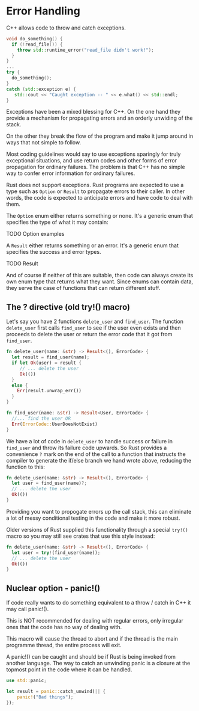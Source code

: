 # Error Handling

C++ allows code to throw and catch exceptions.

```c++
void do_something() {
  if (!read_file()) {
    throw std::runtime_error("read_file didn't work!");
  }
}
...
try {
  do_something();
}
catch (std::exception e) {
   std::cout << "Caught exception -- " << e.what() << std::endl;
}
```

Exceptions have been a mixed blessing for C++. On the one hand they provide a mechanism for propagating errors and an orderly unwiding of the stack.

On the other they break the flow of the program and make it jump around in ways that not simple to follow.

Most coding guidelines would say to use exceptions sparingly for truly exceptional situations, and use return codes and other forms of error propagation for ordinary failures. The problem is that C++ has no simple way to confer error information for ordinary failures.

Rust does not support exceptions. Rust programs are expected to use a type such as `Option` or `Result` to propagate errors to their caller. In other words, the code is expected to anticipate errors and have code to deal with them.

The `Option` enum either returns something or none. It's a generic enum that specifies the type of what it may contain:

TODO Option examples

A `Result` either returns something or an error. It's a generic enum that specifies the success and error types.

TODO Result

And of course if neither of this are suitable, then code can always create its own enum type that returns what they want. Since enums can contain data, they serve the case of functions that can return different stuff.

## The ? directive (old try!() macro)

Let's say you have 2 functions `delete_user` and `find_user`. The function `delete_user` first calls `find_user` to see if the user even exists and then proceeds to delete the user or return the error code that it got from `find_user`.

```rust
fn delete_user(name: &str) -> Result<(), ErrorCode> {
  let result = find_user(name);
  if let Ok(user) = result {
     // ... delete the user
     Ok(())
  }
  else {
    Err(result.unwrap_err())
  }
}

fn find_user(name: &str) -> Result<User, ErrorCode> {
  //... find the user OR
  Err(ErrorCode::UserDoesNotExist)
}
```

We have a lot of code in `delete_user` to handle success or failure in `find_user` and throw its failure code upwards. So Rust provides a convenience `?` mark on the end of the call to a function that instructs the compiler to generate the if/else branch we hand wrote above, reducing the function to this:

```rust
fn delete_user(name: &str) -> Result<(), ErrorCode> {
  let user = find_user(name)?;
  // ... delete the user
  Ok(())
}
```

Providing you want to propogate errors up the call stack, this can eliminate a lot of messy conditional testing in the code and make it more robust.

Older versions of Rust supplied this functionality through a special `try!()` macro so you may still see crates that use this style instead:

```rust
fn delete_user(name: &str) -> Result<(), ErrorCode> {
  let user = try!(find_user(name));
  // ... delete the user
  Ok(())
}
```

## Nuclear option - panic!\(\)

If code really wants to do something equivalent to a throw / catch in C++ it may call panic!\(\).

This is NOT recommended for dealing with regular errors, only irregular ones that the code has no way of dealing with.

This macro will cause the thread to abort and if the thread is the main programme thread, the entire process will exit.

A panic!\(\) can be caught and should be if Rust is being invoked from another language. The way to catch an unwinding panic is a closure at the topmost point in the code where it can be handled.

```rust
use std::panic;

let result = panic::catch_unwind(|| {
    panic!("Bad things");
});
```
